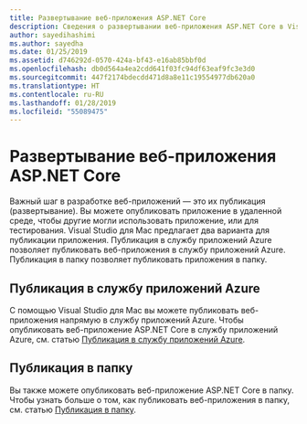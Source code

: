```yaml
---
title: Развертывание веб-приложения ASP.NET Core
description: Сведения о развертывании веб-приложения ASP.NET Core в Visual Studio для Mac.
author: sayedihashimi
ms.author: sayedha
ms.date: 01/25/2019
ms.assetid: d746292d-0570-424a-bf43-e16ab85bbf0d
ms.openlocfilehash: db0d564a4ea2cdd641f03fc94df63eaf9fc3e3d0
ms.sourcegitcommit: 447f2174bdecdd471d8a8e11c19554977db620a0
ms.translationtype: HT
ms.contentlocale: ru-RU
ms.lasthandoff: 01/28/2019
ms.locfileid: "55089475"
---
```

# <a name="aspnet-core-web-app-deployment"></a>Развертывание веб-приложения ASP.NET Core

Важный шаг в разработке веб-приложений — это их публикация (развертывание). Вы можете опубликовать приложение в удаленной среде, чтобы другие могли использовать приложение, или для тестирования. Visual Studio для Mac предлагает два варианта для публикации приложения. Публикация в службу приложений Azure позволяет публиковать веб-приложения в службу приложений Azure. Публикация в папку позволяет публиковать приложения в папку.

## <a name="publish-to-azure-app-service"></a>Публикация в службу приложений Azure

С помощью Visual Studio для Mac вы можете публиковать веб-приложения напрямую в службу приложений Azure. Чтобы опубликовать веб-приложение ASP.NET Core в службу приложений Azure, см. статью [Публикация в службу приложений Azure](publish-app-svc.md).

## <a name="publish-to-folder"></a>Публикация в папку

Вы также можете опубликовать веб-приложение ASP.NET Core в папку. Чтобы узнать больше о том, как публиковать веб-приложения в папку, см. статью [Публикация в папку](publish-folder.md).